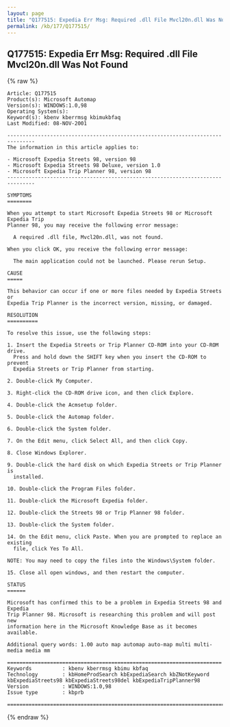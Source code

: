 ```yaml
---
layout: page
title: "Q177515: Expedia Err Msg: Required .dll File Mvcl20n.dll Was Not Found"
permalink: /kb/177/Q177515/
---
```


## Q177515: Expedia Err Msg: Required .dll File Mvcl20n.dll Was Not Found

{% raw %}

	Article: Q177515
	Product(s): Microsoft Automap
	Version(s): WINDOWS:1.0,98
	Operating System(s): 
	Keyword(s): kbenv kberrmsg kbimukbfaq
	Last Modified: 08-NOV-2001
	
	-------------------------------------------------------------------------------
	The information in this article applies to:
	
	- Microsoft Expedia Streets 98, version 98 
	- Microsoft Expedia Streets 98 Deluxe, version 1.0 
	- Microsoft Expedia Trip Planner 98, version 98 
	-------------------------------------------------------------------------------
	
	SYMPTOMS
	========
	
	When you attempt to start Microsoft Expedia Streets 98 or Microsoft Expedia Trip
	Planner 98, you may receive the following error message:
	
	  A required .dll file, Mvcl20n.dll, was not found.
	
	When you click OK, you receive the following error message:
	
	  The main application could not be launched. Please rerun Setup.
	
	CAUSE
	=====
	
	This behavior can occur if one or more files needed by Expedia Streets or
	Expedia Trip Planner is the incorrect version, missing, or damaged.
	
	RESOLUTION
	==========
	
	To resolve this issue, use the following steps:
	
	1. Insert the Expedia Streets or Trip Planner CD-ROM into your CD-ROM drive.
	  Press and hold down the SHIFT key when you insert the CD-ROM to prevent
	  Expedia Streets or Trip Planner from starting.
	
	2. Double-click My Computer.
	
	3. Right-click the CD-ROM drive icon, and then click Explore.
	
	4. Double-click the Acmsetup folder.
	
	5. Double-click the Automap folder.
	
	6. Double-click the System folder.
	
	7. On the Edit menu, click Select All, and then click Copy.
	
	8. Close Windows Explorer.
	
	9. Double-click the hard disk on which Expedia Streets or Trip Planner is
	  installed.
	
	10. Double-click the Program Files folder.
	
	11. Double-click the Microsoft Expedia folder.
	
	12. Double-click the Streets 98 or Trip Planner 98 folder.
	
	13. Double-click the System folder.
	
	14. On the Edit menu, click Paste. When you are prompted to replace an existing
	  file, click Yes To All.
	
	NOTE: You may need to copy the files into the Windows\System folder.
	
	15. Close all open windows, and then restart the computer.
	
	STATUS
	======
	
	Microsoft has confirmed this to be a problem in Expedia Streets 98 and Expedia
	Trip Planner 98. Microsoft is researching this problem and will post new
	information here in the Microsoft Knowledge Base as it becomes available.
	
	Additional query words: 1.00 auto map automap auto-map multi multi-media media mm
	
	======================================================================
	Keywords          : kbenv kberrmsg kbimu kbfaq
	Technology        : kbHomeProdSearch kbExpediaSearch kbZNotKeyword kbExpediaStreets98 kbExpediaStreets98del kbExpediaTripPlanner98
	Version           : WINDOWS:1.0,98
	Issue type        : kbprb
	
	=============================================================================
	

{% endraw %}
